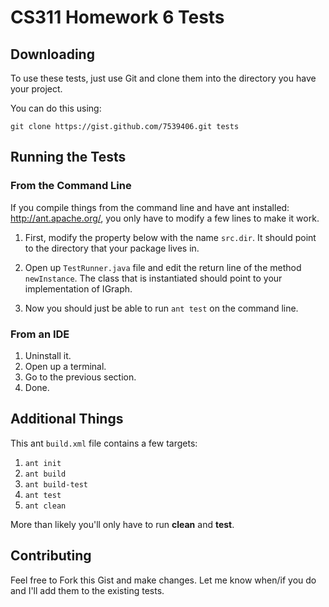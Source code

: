 CS311 Homework 6 Tests
======================

## Downloading

To use these tests, just use Git and clone them into the directory you
have your project.

You can do this using:

    git clone https://gist.github.com/7539406.git tests

## Running the Tests

### From the Command Line

If you compile things from the command line and have ant installed:
http://ant.apache.org/, you only have to modify a few lines to make it
work.

1. First, modify the property below with the name `src.dir`. It should point to
   the directory that your package lives in.

2. Open up `TestRunner.java` file and edit the return line of the method
   `newInstance`.  The class that is instantiated should point to your
   implementation of IGraph.

3. Now you should just be able to run `ant test` on the command line.

### From an IDE

1. Uninstall it.
2. Open up a terminal.
3. Go to the previous section.
4. Done.

## Additional Things

This ant `build.xml` file contains a few targets:

1. `ant init`
2. `ant build`
3. `ant build-test`
4. `ant test`
5. `ant clean`

More than likely you'll only have to run **clean** and **test**.

## Contributing

Feel free to Fork this Gist and make changes. Let me know when/if you do
and I'll add them to the existing tests.
